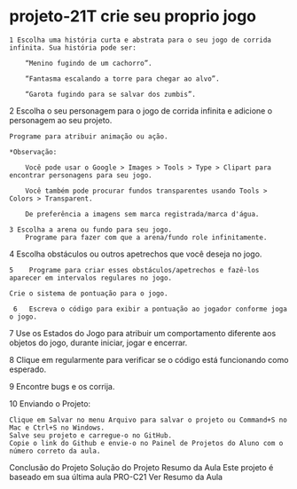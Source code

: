 # projeto-21T crie seu proprio jogo




    1 Escolha uma história curta e abstrata para o seu jogo de corrida infinita. Sua história pode ser:
    
        “Menino fugindo de um cachorro”.
        
        “Fantasma escalando a torre para chegar ao alvo”.
        
        “Garota fugindo para se salvar dos zumbis”.
        
   2 Escolha o seu personagem para o jogo de corrida infinita e adicione o personagem ao seu projeto.
   
    Programe para atribuir animação ou ação.
    
    *Observação:
    
        Você pode usar o Google > Images > Tools > Type > Clipart para encontrar personagens para seu jogo.
        
        Você também pode procurar fundos transparentes usando Tools > Colors > Transparent.
        
        De preferência a imagens sem marca registrada/marca d'água.
        
    3 Escolha a arena ou fundo para seu jogo.
        Programe para fazer com que a arena/fundo role infinitamente.
        
   4 Escolha obstáculos ou outros apetrechos que você deseja no jogo.
   
    5    Programe para criar esses obstáculos/apetrechos e fazê-los aparecer em intervalos regulares no jogo.
    
    Crie o sistema de pontuação para o jogo.
    
     6   Escreva o código para exibir a pontuação ao jogador conforme joga o jogo.
     
  7  Use os Estados do Jogo para atribuir um comportamento diferente aos objetos do jogo, durante iniciar, jogar e encerrar.
  
  8  Clique em regularmente para verificar se o código está funcionando como esperado.
  
  9  Encontre bugs e os corrija.

10 Enviando o Projeto:

    Clique em Salvar no menu Arquivo para salvar o projeto ou Command+S no Mac e Ctrl+S no Windows.
    Salve seu projeto e carregue-o no GitHub.
    Copie o link do Github e envie-o no Painel de Projetos do Aluno com o número correto da aula.

Conclusão do Projeto
Solução do Projeto
Resumo da Aula
Este projeto é baseado em sua última aula PRO-C21
Ver Resumo da Aula
